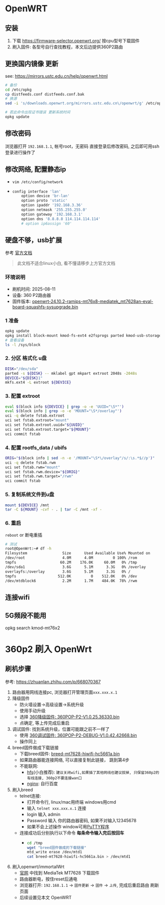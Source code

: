 # OpenWRT

## 安装

1. 下载 https://firmware-selector.openwrt.org/ 按cpu型号下载固件
2. 刷入固件: 各型号自行查找教程，本文后边提供360P2路由

## 更换国内镜像 更新

see: https://mirrors.ustc.edu.cn/help/openwrt.html

```bash
# 备份
cd /etc/opkg
cp distfeeds.conf distfeeds.conf.bak
# 换源
sed -i 's/downloads.openwrt.org/mirrors.ustc.edu.cn\/openwrt/g' /etc/opkg/distfeeds.conf

# 若此命令出现证书错误 更新系统时间
opkg update
```

## 修改密码

浏览器打开 `192.168.1.1`, 帐号root，无密码 直接登录后修改密码, 之后即可用ssh登录进行操作了

## 修改网络, 配置静态ip

- `vim /etc/config/network`
-   ```bash
    config interface 'lan'
        option device 'br-lan'
        option proto 'static'
        option ipaddr '192.168.3.36'
        option netmask '255.255.255.0'
        option gateway '192.168.3.1'
        option dns '8.8.8.8 114.114.114.114'
        # option ip6assign '60'
    ```

## 硬盘不够，usb扩展

参考 [官方文档](https://openwrt.org/docs/guide-user/additional-software/extroot_configuration#configuring_extroot)

> 此文档不适合linux小白, 看不懂请移步上方官方文档

### 环境说明

- 刷机时间: 2025-08-11
- 设备: 360 P2路由器
- 固件版本: [openwrt-24.10.2-ramips-mt76x8-mediatek_mt7628an-eval-board-squashfs-sysupgrade.bin](https://resource.liuyao.link/file/360P2/openwrt-24.10.2-ramips-mt76x8-mediatek_mt7628an-eval-board-squashfs-sysupgrade.bin)

### 1 准备

```bash
opkg update
opkg install block-mount kmod-fs-ext4 e2fsprogs parted kmod-usb-storage
# 查看设备
ls -l /sys/block
```

### 2. 分区 格式化 u盘

```bash
DISK="/dev/sda"
parted -s ${DISK} -- mklabel gpt mkpart extroot 2048s -2048s
DEVICE="${DISK}1"
mkfs.ext4 -L extroot ${DEVICE}
```

### 3. 配置 extroot

```bash
eval $(block info ${DEVICE} | grep -o -e 'UUID="\S*"')
eval $(block info | grep -o -e 'MOUNT="\S*/overlay"')
uci -q delete fstab.extroot
uci set fstab.extroot="mount"
uci set fstab.extroot.uuid="${UUID}"
uci set fstab.extroot.target="${MOUNT}"
uci commit fstab
```

### 4. 配置 rootfs_data / ubifs

```bash
ORIG="$(block info | sed -n -e '/MOUNT="\S*\/overlay"/s/:\s.*$//p')"
uci -q delete fstab.rwm
uci set fstab.rwm="mount"
uci set fstab.rwm.device="${ORIG}"
uci set fstab.rwm.target="/rwm"
uci commit fstab
```

### 5. 复制系统文件到u盘

```bash
mount ${DEVICE} /mnt
tar -C ${MOUNT} -cvf - . | tar -C /mnt -xf -
```

### 6. 重启

`reboot` or 断电重插

```bash
# 测试
root@OpenWrt:~# df -h
Filesystem                Size      Used Available Use% Mounted on
/dev/root                 4.0M      4.0M         0 100% /rom
tmpfs                    60.2M    176.0K     60.0M   0% /tmp
/dev/sda1                 3.6G      5.1M      3.3G   0% /overlay
overlayfs:/overlay        3.6G      5.1M      3.3G   0% /
tmpfs                   512.0K         0    512.0K   0% /dev
/dev/mtdblock6            2.2M      1.7M    484.0K  78% /rwm
```

## 连接wifi

## 5G频段不能用

opkg search kmod-mt76x2

# 360p2 刷入 OpenWrt

## 刷机步骤

参考: https://zhuanlan.zhihu.com/p/668070367

1. 路由器用网线连接pc, 浏览器打开管理页面`xxx.xxx.x.1`
2. 降级固件
    - 防火墙设置->高级设置->系统升级
    - 使用手动升级
    - 选择 [360降级固件: 360POP-P2-V1.0.25.36330.bin](https://resource.liuyao.link/file/360P2/360POP-P2-V1.0.25.36330.bin)
    - 点确定, 等上传完成后重启
3. 调试固件: 找到系统升级，位置可能跟之前不一样了
    - 使用 [360调试固件: 360POP-P2-DEBUG-V1.0.42.42668.bin](https://resource.liuyao.link/file/360P2/360POP-P2-DEBUG-V1.0.42.42668.bin)
    - 操作同上
4. breed固件做成下载链接
    - 下载breed固件: [breed-mt7628-hiwifi-hc5661a.bin](https://resource.liuyao.link/file/360P2/breed-mt7628-hiwifi-hc5661a.bin)
    - 如果路由器能连接网络, 可以直接复制此链接， 跳到第4步
    - 不能联网:
        - [hfs](https://www.rejetto.com/hfs/)(小白推荐): `建议关闭wifi,如果插了其他网线也建议拔掉, 只保留360p2的有线连接, 360p2不要连接wan口`
        - [nginx](https://nginx.org/): 自行百度
5. 刷入breed
    - telnet连接:
        - 打开命令行, linux/mac用终端 windows用cmd
        - 输入 `telnet xxx.xxx.x.1` 连接
        - login 输入 admin
        - Password 输入 你的路由器密码, 如果不对输入12345678
        - 如果不会上述操作 window可用[PuTTY程序](https://resource.liuyao.link/file/360P2/puttytel.exe)
    - 连接成功后分别执行以下命令 **每条命令输入完后按回车**
        -   ```bash
            cd /tmp
            wget "breed固件做成的下载链接"
            mtd_write erase /dev/mtd1
            cat breed-mt7628-hiwifi-hc5661a.bin > /dev/mtd1
            ```
6. 刷入openwrt/immortalWrt
    - [官网](https://firmware-selector.openwrt.org/) 中找到 MediaTek MT7628 下载固件
    - 路由器断电，按住reset后通电
    - 浏览器打开: `192.168.1.1` -> `固件更新` -> `固件` -> `上传`, 完成后重启路由 刷新页面
    - 后续设置见本文 OpenWRT
